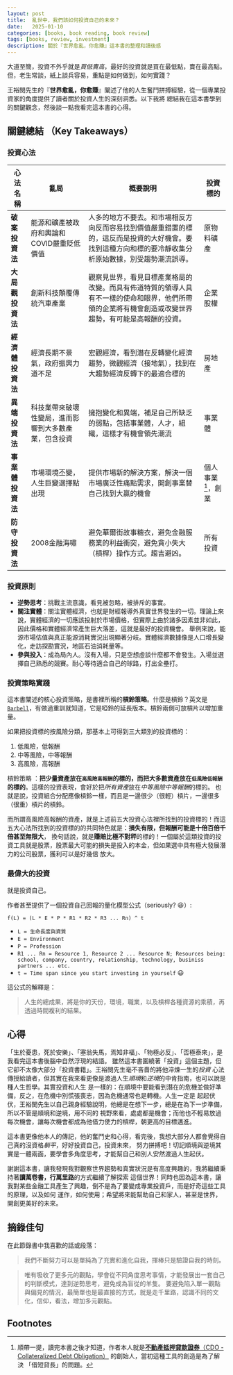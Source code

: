 ```yaml
---
layout: post
title:  亂世中，我們該如何投資自己的未來？
date:   2025-01-10
categories: [books, book reading, book review]
tags: [books, review, investment]
description: 關於『世界愈亂，你愈賺』這本書的整理和讀後感
---
```


大道至簡，投資不外乎就是*買低賣高*，最好的投資就是買在最低點，賣在最高點。但，老生常談，紙上談兵容易，重點是如何做到，如何實踐？

王裕閔先生的『**世界愈亂，你愈賺**』闡述了他的人生奮鬥拼搏經驗，從一個專業投資家的角度提供了讀者關於投資人生的深刻洞悉。以下我將
總結我在這本書學到的關鍵觀念，然後談一點我看完這本書的心得。

## 關鍵總結 （Key Takeaways）

### 投資心法

|     心法名稱     |              亂局                |                                                             概要說明                                                                | 投資標的  |
| --------------- | ------------------------------- | ---------------------------------------------------------------------------------------------------------------------------------- | -------- |
| **破案投資法** | 能源和礦產被政府和輿論和COVID嚴重貶低價值 | 人多的地方不要去。和市場相反方向反而容易找到價值嚴重錯置的標的，這反而是投資的大好機會。要找到這種方向和標的要冷靜收集分析原始數據，別受趨勢潮流誤導。| 原物料礦產 |
| **大局觀投資法** | 創新科技顛覆傳統汽車產業 | 觀察見世界，看見目標產業格局的改變。而具有佈道特質的領導人具有不一樣的使命和眼界，他們所帶領的企業將有機會創造或改變世界趨勢，有可能是高報酬的投資。| 企業股權 |
| **經濟體投資法** | 經濟長期不景氣，政府振興力道不足 | 宏觀經濟，看到潛在反轉變化經濟趨勢，微觀經濟（接地氣），找到在大趨勢經濟反轉下的最適合標的 | 房地產 |
| **異端投資法** | 科技業帶來破壞性變局，進而影響到大多數產業，包含投資 | 擁抱變化和異端，補足自己所缺乏的弱點，包括事業體，人才，組織，這樣才有機會領先潮流 | 事業體 |
| **事業體投資法** | 市場環境丕變，人生巨變選擇點出現 | 提供市場新的解決方案，解決一個市場廣泛性痛點需求，開創事業替自己找到大贏的機會 | 個人事業[^cdo]，創業 |
| **防守投資法** | 2008金融海嘯 | 避免華爾街故事糖衣，避免金融服務業的利益衝突，避免貪小失大（槓桿）操作方式。趨吉避凶。| 所有投資 |


### 投資原則

- **逆勢思考**：挑戰主流意識，看見被忽略，被排斥的事實。
- **關注實體**：關注實體經濟，也就是財經報導外真實世界發生的一切。理論上來說，實體經濟的一切應該投射於市場價格，但實際上由於諸多因素並非如此，因此價格和實體經濟常產生巨大落差，這就是最好的投資機會。
舉例來說，能源市場估值與真正能源消耗實況出現顯著分岐。實體經濟數據像是人口增長變化，走訪探勘實況，地區石油消耗量等。
- **參與投入**：成為局內人。沒有入場，只是空想虛談什麼都不會發生。入場並選擇自己熟悉的競賽。耐心等待適合自己的球路，打出全壘打。


### 投資策略實踐

這本書闡述的核心投資策略，是書裡所稱的**槓鈴策略**。什麼是槓鈴？英文是[`Barbell`][barbell]，有做過重訓就知道，它是啞鈴的延長版本。槓鈴兩側可放槓片以增加重量。

如果把投資標的按風險分類，那基本上可得到三大類別的投資標的：

1. 低風險，低報酬
2. 中等風險，中等報酬
3. 高風險，高報酬

槓鈴策略
：**把少量資產放在`高風險高報酬`的標的，而把大多數資產放在`低風險低報酬`的標的**。這樣的投資表現，會好於把*所有資產*放在*中等風險中等報酬*的標的。
  也就是說，投資組合分配應像槓鈴一樣，而且是一邊很少（很輕）槓片，一邊很多（很重）槓片的槓鈴。

而所謂高風險高報酬的資產，就是上述前五大投資心法裡所找到的投資標的！而這五大心法所找到的投資標的的共同特色就是：**損失有限，但報酬可能是十倍百倍千倍甚至無限大**，
換句話說，就是**賺賠比極不對秤**的標的！一個屬於這類投資的投資工具就是股票，股票最大可能的損失是投入的本金，但如果選中具有極大發展潛力的公司股票，獲利可以是好幾倍
放大。


### 最偉大的投資

就是投資自己。

作者甚至提供了一個投資自己回報的量化模型公式（seriously? 😆）:

`f(L) = (L * E * P * R1 * R2 * R3 ... Rn) ^ t`

- `L = 生命長度與資質`
- `E = Environment`
- `P = Profession`
- `R1 ... Rn = Resource 1, Resource 2 ... Resource N; Resources being: school, company, country, relationship, technology, businiss partners ... etc.`
- `t = Time span since you start investing in yourself` 😃

這公式的解釋是：

> 人生的總成果，將是你的天份，環境，職業，以及槓桿各種資源的乘積，再透過時間複利的結果。


## 心得

「生於憂患，死於安樂」、「塞翁失馬，焉知非福」、「物極必反」、「否極泰來」，是我看完這本書後腦中自然浮現的結語。
雖然這本書圍繞著「投資」這個主題，但它卻不太像大部分「投資書籍」。王裕閔先生毫不吝嗇的將他淬煉一生的*投資*
心法傳授給讀者，但其實在我來看更像是渡過人生*順境*和*逆境*的中肯指南，也可以說是種人生哲學。其實投資和人生
是一樣的：在順境中要能看到潛在的危機並做好準備，反之，在危機中別慌張喪志，因為危機通常也是轉機。人生一定是
起起伏伏，王裕閔先生以自己親身經驗說明，他總是在想下一步，總是在為下一步準備，所以不管是順境和逆境，用不同的
視野來看，處處都是機會；而他也不輕易放過每次機會，讓每次機會都成為他借力使力的槓桿，朝更高的目標邁進。

這本書更像他本人的傳記，他的奮鬥史和心得，看完後，我想大部分人都會覺得自己真的沒資格*躺平*，好好投資自己，投資未來，
努力拼搏吧！切記順境與逆境其實是一體兩面，要學會多角度思考，才能幫自己和別人安然渡過人生起伏。

謝謝這本書，讓我發現我對觀察世界趨勢和真實狀況是有高度興趣的，我將繼續秉持著**讀萬卷書，行萬里路**的方式繼續了解探索
這個世界！同時也因為這本書，讓我對某些金融工具產生了興趣，倒不是為了要變成專業投資戶，而是好奇這些工具的原理，以及如何
運作，如何使用；希望將來能幫助自己和家人，甚至是世界，開創更美好的未來。


## 摘錄佳句

在此節錄書中我喜歡的話或段落：

> 我們不斷努力可以是單純為了充實和進化自我，揮棒只是驗證自我的時刻。

> 唯有吸收了更多元的觀點，學會從不同角度思考事情，才能發展出一套自己的判斷模式，達到逆勢思考，避免成為盲從的羊隻。
> 要避免陷入單一觀點與偏見的情況，最簡單也是最直接的方式，就是走千里路，認識不同的文化，信仰，看法，增加多元觀點。


## Footnotes

[^cdo]: 順帶一提，讀完本書之後才知道，作者本人就是[**不動產抵押貸款證券**（CDO - Collateralized Debt Obligation）][cdo] 的創始人，當初這種工具的創造是為了解決
      「借短貸長」的問題。


[barbell]: https://en.wikipedia.org/wiki/Barbell
[cdo]: https://zh.wikipedia.org/zh-tw/%E5%82%B5%E5%8B%99%E6%93%94%E4%BF%9D%E8%AD%89%E5%88%B8
